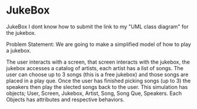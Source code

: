# JukeBox
JukeBox
 I dont know how to submit the link to my "UML class diagram" for the jukebox. 
 
 Problem Statement:
 We are going to make a simplified model of how to play a jukebox.
 
The user interacts with a screen, that screen interacts with the jukebox, the jukebox accesses a catalog of artists, each artist has a list of songs. The user can choose up to 3 songs (this is a free jukebox) and those songs are placed in a play que. Once the user has finished picking songs (up to 3) the speakers then play the slected songs back to the user.
This simulation has objects; User, Screen, Jukebox, Artist, Song, Song Que, Speakers. Each Objects has attributes and respective behaviors.
